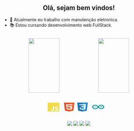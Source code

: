 <h2 align="center"> Olá, sejam bem vindos! </h2>

- 🧰 Atualmente eu trabalho com manutenção eletronica.
- 📚 Estou cursando desenvolvimento web FullStack.
##

<div align="center" > 
  <img height="180em" width="45%" src="https://github-readme-stats.vercel.app/api?username=andre-paixao&show_icons=true&theme=merko">
  <img height="180em" width="45%" src="https://github-readme-stats.vercel.app/api/top-langs/?username=andre-paixao&layout=compact&theme=merko">
</div>

##

<div align="center">
  <img align="center" alt="Js" height="30" width="40" src="https://raw.githubusercontent.com/devicons/devicon/master/icons/javascript/javascript-plain.svg">
  <img align="center" alt="Ts" height="0" width="0" src="https://raw.githubusercontent.com/devicons/devicon/master/icons/typescript/typescript-plain.svg">
  <img align="center" alt="React" height="0" width="0" src="https://raw.githubusercontent.com/devicons/devicon/master/icons/react/react-original.svg">
  <img align="center" alt="HTML" height="30" width="40" src="https://raw.githubusercontent.com/devicons/devicon/master/icons/html5/html5-original.svg">
  <img align="center" alt="CSS" height="30" width="40" src="https://raw.githubusercontent.com/devicons/devicon/master/icons/css3/css3-original.svg">
  <img align="center" alt="Python" height="0" width="0" src="https://raw.githubusercontent.com/devicons/devicon/master/icons/python/python-original.svg">
  <img align="center" alt="Csharp" height="0" width="0" src="https://raw.githubusercontent.com/devicons/devicon/master/icons/csharp/csharp-original.svg">
  <img align="center" alt="Arduino" height="30" width="40" src="https://raw.githubusercontent.com/devicons/devicon/master/icons/arduino/arduino-original.svg">
  <img align="center" alt="Ruby" height="0" width="0" src="https://raw.githubusercontent.com/devicons/devicon/master/icons/ruby/ruby-original.svg">
  <img align="center" alt="Java" height="0" width="0" src="https://raw.githubusercontent.com/devicons/devicon/master/icons/java/java-original.svg">
  <img align="center" alt="PHP" height="0" width="0" src="https://raw.githubusercontent.com/devicons/devicon/master/icons/php/php-original.svg">
  <img align="center" alt="Nodejs" height="0" width="0" src="https://raw.githubusercontent.com/devicons/devicon/master/icons/nodejs/nodejs-original.svg">
  <img align="center" alt="Android" height="0" width="0" src="https://raw.githubusercontent.com/devicons/devicon/master/icons/android/android-original.svg">
  
</div>

##

<div align="center">
  <a href="https://www.youtube.com/@ideiaseinventos" target="_blank"><img src="https://img.shields.io/badge/YouTube-FF0000?style=for-the-badge&logo=youtube&logoColor=white" target="_blank" align="center"></a>
  <a href="https://www.instagram.com/andre.paixao55/" target="_blank"><img src="https://img.shields.io/badge/-Instagram-%23E4405F?style=for-the-badge&logo=instagram&logoColor=white" target="_blank" align="center"></a>
  <a href="mailto:andre.crisopolis@gmail.com"><img src="https://img.shields.io/badge/-Gmail-%23333?style=for-the-badge&logo=gmail&logoColor=white" target="_blank" align="center"></a>
  <a href="https://www.linkedin.com/in/andre-dev-paixao" target="blank"><img src="https://img.shields.io/badge/-LinkedIn-%230077B5?style=for-the-badge&logo=linkedin&logoColor=white" target="_blank" align="center"></a> 
  
</div>
